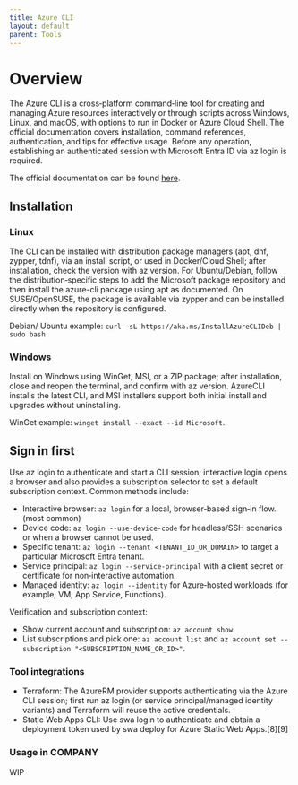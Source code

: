 ```yaml
---
title: Azure CLI
layout: default
parent: Tools
---
```


# Overview
The Azure CLI is a cross‑platform command‑line tool for creating and managing Azure resources interactively or through scripts across Windows, Linux, and macOS, with options to run in Docker or Azure Cloud Shell.  The official documentation covers installation, command references, authentication, and tips for effective usage.  Before any operation, establishing an authenticated session with Microsoft Entra ID via az login is required.

The official documentation can be found [here](https://learn.microsoft.com/de-de/cli/azure/?view=azure-cli-latest).

## Installation

### Linux
The CLI can be installed with distribution package managers (apt, dnf, zypper, tdnf), via an install script, or used in Docker/Cloud Shell; after installation, check the version with az version.  For Ubuntu/Debian, follow the distribution‑specific steps to add the Microsoft package repository and then install the azure-cli package using apt as documented.  On SUSE/OpenSUSE, the package is available via zypper and can be installed directly when the repository is configured.

Debian/ Ubuntu example: `curl -sL https://aka.ms/InstallAzureCLIDeb | sudo bash`

### Windows
Install on Windows using WinGet, MSI, or a ZIP package; after installation, close and reopen the terminal, and confirm with az version. AzureCLI installs the latest CLI, and MSI installers support both initial install and upgrades without uninstalling. 

WinGet example: `winget install --exact --id Microsoft`. 

## Sign in first
Use az login to authenticate and start a CLI session; interactive login opens a browser and also provides a subscription selector to set a default subscription context.  Common methods include:
- Interactive browser: `az login` for a local, browser‑based sign‑in flow. (most common)
- Device code: `az login --use-device-code` for headless/SSH scenarios or when a browser cannot be used.
- Specific tenant: `az login --tenant <TENANT_ID_OR_DOMAIN>` to target a particular Microsoft Entra tenant.
- Service principal: `az login --service-principal` with a client secret or certificate for non‑interactive automation.
- Managed identity: `az login --identity` for Azure‑hosted workloads (for example, VM, App Service, Functions).

Verification and subscription context:
- Show current account and subscription: `az account show`.
- List subscriptions and pick one: `az account list` and `az account set --subscription "<SUBSCRIPTION_NAME_OR_ID>"`.

### Tool integrations
- Terraform: The AzureRM provider supports authenticating via the Azure CLI session; first run az login (or service principal/managed identity variants) and Terraform will reuse the active credentials.
- Static Web Apps CLI: Use swa login to authenticate and obtain a deployment token used by swa deploy for Azure Static Web Apps.[8][9]

### Usage in COMPANY
WIP